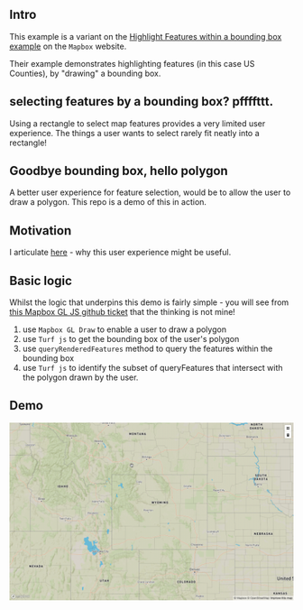 ## Intro

This example is a variant on the [Highlight Features within a bounding box example](https://www.mapbox.com/mapbox-gl-js/example/using-box-queryrenderedfeatures/) on the `Mapbox` website.

Their example demonstrates highlighting features (in this case US Counties), by "drawing" a bounding box.   

## selecting features by a bounding box? pffffttt.
Using a rectangle to select map features provides a very limited user experience. The things a user wants to select rarely fit neatly into a rectangle! 


## Goodbye bounding box, hello polygon

A better user experience for feature selection, would be to allow the user to draw a polygon.  This repo is a demo of this in action.

## Motivation

I articulate [here](https://github.com/mapbox/mapbox-gl-js/issues/4787) - why this user experience might be useful.  

## Basic logic

Whilst the logic that underpins this demo is fairly simple - you will see  from [this Mapbox GL JS github ticket](https://github.com/mapbox/mapbox-gl-js/issues/4787) that the thinking is not mine!

1. use `Mapbox GL Draw` to enable a user to draw a polygon
2. use `Turf js` to get the bounding box of the user's polygon
3. use `queryRenderedFeatures` method to query the features within the bounding box
4. use `Turf js` to identify the subset of queryFeatures that intersect with the polygon drawn by the user.

## Demo

![Demo](demo.gif)



